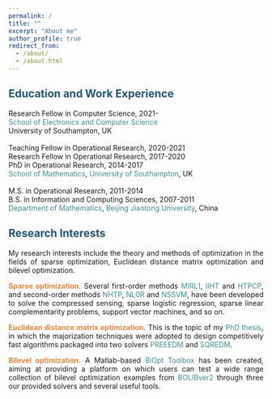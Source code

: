 ```yaml
---
permalink: /
title: ""
excerpt: "About me"
author_profile: true
redirect_from: 
  - /about/
  - /about.html
---
```


<span style="color:#225675">Education and Work Experience</span>
---
Research Fellow in Computer Science, 2021- <br>
<a style="text-decoration:none; color:#3D8C95" href='https://www.ecs.soton.ac.uk/'>School of Electronics and Computer Science</a><br>
University of Southampton, UK  <br>
<br>
Teaching Fellow in Operational Research, 2020-2021 <br>
Research Fellow in Operational Research, 2017-2020<br>
PhD in  Operational Research, 2014-2017 <br>
<a style="text-decoration:none; color:#3D8C95" href='https://www.southampton.ac.uk/maths'>School of Mathematics</a>, <a style="text-decoration:none; color:#3D8C95" href='https://www.southampton.ac.uk/'>University of Southampton</a>, UK <br>
<br>
M.S. in Operational Research, 2011-2014 <br>
B.S. in Information and Computing Sciences, 2007-2011 <br>
<a style="text-decoration:none; color:#3D8C95" href='http://en.sci.njtu.edu.cn/Department/DepartmentofMathematics/index.htm'>Department of Mathematics</a>, <a style="text-decoration:none; color:#3D8C95" href='http://en.njtu.edu.cn/'>Beijing Jiaotong University</a>, China 

<span style="color:#225675">Research Interests</span>
---

<p><div style="text-align:justify;"> 
My research interests include the theory and methods of optimization in the fields of sparse optimization,  Euclidean distance matrix optimization and bilevel
  optimization. </div></p> 
  
<p><div style="text-align:justify"> 
  <span style="color:#E6873C"> <b> Sparse  optimization.</b> </span>  Several first-order methods <a style="text-decoration:none; color:#3D8C95" href="https://github.com/ShenglongZhou/MIRL1">MIRL1</a>, <a style="text-decoration:none; color:#3D8C95" href="https://github.com/ShenglongZhou/IIHT">IIHT</a> and <a style="text-decoration:none; color:#3D8C95" href="https://github.com/ShenglongZhou/HTPCP">HTPCP</a>, and second-order methods  <a style="text-decoration:none; color:#3D8C95" href="https://github.com/ShenglongZhou/NHTPver2">NHTP</a>, <a style="text-decoration:none; color:#3D8C95" href="https://github.com/ShenglongZhou/NHTPver2">NL0R</a> and <a style="text-decoration:none; color:#3D8C95" href="https://github.com/ShenglongZhou/NHTPver2">NSSVM</a>, have been developed to solve the compressed sensing, sparse logistic regression, sparse linear complementarity problems, support vector machines, and so on.  
</div></p>

<p><div style="text-align:justify">
  <span style="color:#E6873C"><b>Euclidean distance matrix optimization.</b></span> This is the topic of my <a style="text-decoration:none; color:#3D8C95" href="https://eprints.soton.ac.uk/429739/">PhD thesis</a>, in which the majorization techniques were adopted to design competitively fast algorithms packaged into two solvers <a style="text-decoration:none; color:#3D8C95" href="https://github.com/ShenglongZhou/PREEEDM">PREEEDM</a> and <a style="text-decoration:none; color:#3D8C95" href="https://github.com/ShenglongZhou/SQREDM">SQREDM</a>. 
</div></p>

 <p><div style="text-align:justify">
  <span style="color:#E6873C"><b>Bilevel optimization.</b></span>   A Matlab-based <a style="text-decoration:none;  color:#3D8C95" href="https://biopt.github.io/">BiOpt Toolbox</a> has been created, aiming at providing a platform on which users can test a wide range collection of bilevel optimization examples from <a style="text-decoration:none;  color:#3D8C95" href="https://biopt.github.io/">BOLIBver2</a> through three our provided solvers and several useful tools. 
</div></p>
